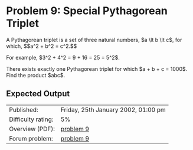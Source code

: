 # Problem 9: Special Pythagorean Triplet

<p>A Pythagorean triplet is a set of three natural numbers, $a \lt b \lt c$, for which,
$$a^2 + b^2 = c^2.$$</p>
<p>For example, $3^2 + 4^2 = 9 + 16 = 25 = 5^2$.</p>
<p>There exists exactly one Pythagorean triplet for which $a + b + c = 1000$.<br>Find the product $abc$.</p>

## Expected Output


|                    |                                                |
|--------------------|------------------------------------------------|
| Published:         | Friday, 25th January 2002, 01:00 pm            |
| Difficulty rating: | 5%                                             |
| Overview (PDF):    | [problem 9](./009_overview.pdf)                |
| Forum problem:     | [problem 9](https://projecteuler.net/thread=9) |
